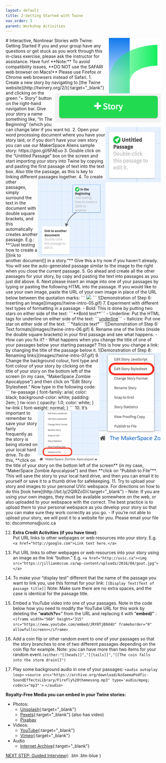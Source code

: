 ```yaml
---
layout: default
title: 2-Getting Started with Twine
nav_order: 3
parent: Workshop Activities
---
```

<img src="images//twine-intro-01.png" style="float:right;width:180px;height:180px;" alt="twine logo"> 
# Interactive, Nonlinear Stories with Twine: Getting Started
If you and your group have any questions or get stuck as you work through this in-class exercise, please ask the instructor for assistance.  Have fun!
**Note:** To avoid compatibility issues, **DO NOT use the SAFARI web browser on Macs!** Please use Firefox or Chrome web browsers instead of Safari.
<img src="images//twine-intro-02.png" style="float:right;height:80" alt="+Story button"> 
1. Create a new story by navigating to [the Twine website](http://twinery.org/2/){:target="_blank"} and clicking on the green “+ Story” button on the right-hand navigation bar. Give your story a name something like, “In The Beginning” (which you can change later if you want to).
<img src="images//twine-intro-03.png" style="float:right;width:180px;height:180px;" alt="Unintitled Passage box"> 
2. Open your word processing document where you have your story laid, or if you don’t have your own story you can use our MakerSpace Aliens sample story: https://goo.gl/6FAEuo 
3. Double click on the “Untitled Passage” box on the screen and start importing your story into Twine by copying and pasting the first passage of text into the text box. Also title the passage, as this is key to linking different passages together. 
<img src="images//twine-intro-04.png" style="float:right;width:220px" alt="Boxes where text is linking"> 
4. To create other passages, simply surround the text in the document with double square brackets, and this automatically creates another passage. E.g.: **“Just testing how to create a [[link to another document]] in a story.”** Give this a try now if you haven’t already. You will see the auto-generated passage similar to the image to the right when you close the current passage.
5. Go ahead and create all the other passages for your story, by copy and pasting the text into passages as you just did above.
6. Next please insert an image into one of your passages by typing or pasting the following HTML into the passage. If you would like to use your own image, paste the URL of your own image in place of the URL below between the quotation marks: 
```
<img src="https://bit.ly/32DnMcw" width="500">
```
![Demonstration of Step 6: Inserting an Image](images//twine-intro-05.gif)
7. Experiment with different text types of formatting in a passage. 
    - Bold: This is done by putting two stars on either side of the text: ```**Bold text**```
    - Underline: Put the HTML tags for underline on either side of the text: ```<u>underline</u>```
    - Italicize: Put one star on either side of the text: ```*italicize text*```
![Demonstration of Step 6: Text formats](images//twine-intro-06.gif)
8. Rename one of the links (inside the double square brackets) in your first passage and see what happens.  
    - How can you fix it?
    - What happens when you change the title of one of your passages below your starting passage? This is how you change a link: by changing the title of the passage below it.
![Demonstration of Step 8: Renaming links](images//twine-intro-07.gif)
9. <img src="images//twine-intro-08.png" style="float:right;width:200px" alt="Edit Storysheet button"> Change the background colour, font type and font colour of your story by clicking on the title of your story on the bottom left of the screen (in my case, “MakerSpace Zombie Apocalypse”) and then click on “Edit Story Stylesheet.” Now type in the following code: 
```
tw-passage {
	font-family: arial;
  	color: black;
  	background-color: white;
	padding: 2em;
}
tw-icon {
	opacity: 1.0;
  	color: white;
}
tw-link {
	font-weight: normal;
}
```
10. <img src="images//twine-intro-09.png" style="float:right;width:200px" alt="Publish to file button"> It’s important to remember to save your story fairly frequently as the story is being stored on your local hard drive. To do this, **click on the title of your story on the bottom left of the screen** (in my case, “MakerSpace Zombie Apocalypse”) and then **click on “Publish to File”**.  This will save the story to your local hard drive, and then you can email it to yourself or save it to a thumb drive for safekeeping.
11. Try to upload your story and images to your personal UVic webspace. For directions on how to do this [look here](http://bit.ly/2QlRZo0){:target="_blank"}
    - Note: If you are using your own images, they must be available somewhere on the web, or also uploaded to your webspace with the correct. The best practice is to upload them to your personal webspace as you develop your story so that you can make sure they work correctly as you go.
    - If you’re not able to upload your story, we will post it to a website for you. Please email your file to: dscommons@uvic.ca <br>

12. **Extra Credit Activities (if you have time)**:<br> Put URL links to other webpages or web resources into your story. E.g. ```<a href="http://google.com">Link text here.</a>```

13.  Put URL links to other webpages or web resources into your story using an image as the link “button.” E.g. ```<a href="http://uvic.ca"><img src="https://jillianmccue.ca/wp-content/uploads/2016/04/goat.jpg"></a>```

14.  To make your “display test” different that the name of the passage you want to link you, use this format for your link: ```[[Display Text|Text of passage title]]```  Note: Make sure there are no extra spaces, and the case is identical for the passage title. 

15.  Embed a YouTube video into one of your passages. Note in the code below how you need to modify the YouTube URL for this work by deleting the “**watch?v=**” from the URL and replacing it with “**embed/**” :
```<iframe width="560" height="315" src="https://www.youtube.com/embed/JRY8TjB9d4U" frameborder="0" allowfullscreen></iframe>```

16. Add a coin flip or other random event to one of your passages so that the story branches to one of two different passages depending on the coin flip for example. Note: you can have more than two items for your random event.```(either:"[[heads]]","[[tails]]","[[The coin falls into the storm drain]]")```

17. Play some background audio in one of your passages:
```<audio autoplay loop>```
```<source src="https://archive.org/download/AzdaemaPodfic-SoundEffectsLibrary/Firefly%20themesong.mp3" type='audio/mpeg; codecs="mp3"'>```
```</audio>```

**Royalty-Free Media you can embed in your Twine stories:**
- Photos: 
    - [Unsplash](https://unsplash.com/){:target="_blank"}
    - [Pexels](https://www.pexels.com/royalty-free-images/){:target="_blank"} (also has video)
    - [Pixabay](https://pixabay.com/)
- Videos:
    - [YouTube](https://youtube.com){:target="_blank"}
    - [Vimeo](https://vimeo.com){:target="_blank"}
- Audio
  - [Internet Archive](https://archive.org/details/audio){:target="_blank"}

[NEXT STEP: Guided Interview](guided-interview.html){: .btn .btn-blue }
